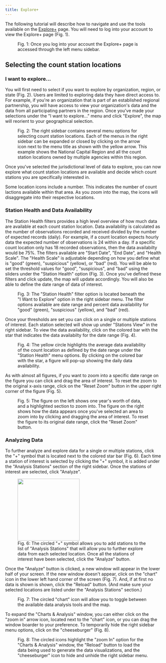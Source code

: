 ```yaml
---
title: Explore+
---
```


The following tutorial will describe how to navigate and use the tools available on the [Explore+](https://bikeped.trec.pdx.edu/exploreplus/) page. You will need to log into your account to view the Explore+ page (Fig. 1).

<figure class="align-left">
    <img src="{{ site.url }}{{ site.baseurl }}/assets/images/explore-fig1.png" alt="">
    <figcaption>Fig. 1: Once you log into your account the Explore+ page is accessed through the left menu sidebar.</figcaption>
</figure>

## Selecting the count station locations

### I want to explore...
You will first need to select if you want to explore by organization, region, or state (Fig. 2). Users are limited to exploring data they have direct access to. For example, if you're an organization that is part of an established regional partnership, you will have access to view your organization's data and the data from all participating partners in the region. Once you've made your selections under the "I want to explore..." menu and click "Explore", the map will reorient to your geographical selection.  

<figure class="align-left">
    <img src="{{ site.url }}{{ site.baseurl }}/assets/images/explore-fig2.png" alt="">
    <figcaption>Fig. 2: The right sidebar contains several menu options for selecting count station locations. Each of the menus in the right sidebar can be expanded or closed by clicking on the arrow icon next to the menu title as shown with the yellow arrow. This example shows the National Capital Region and all the count station locations owned by multiple agencies within this region.</figcaption>
</figure>

Once you've selected the jurisdictional level of data to explore, you can now explore what count station locations are available and decide which count stations you are specifically interested in.

Some location icons include a number. This indicates the number of count lactions available within that area. As you zoom into the map, the icons will disaggregate into their respective locations.

### Station Health and Data Availability
The Station Health filters provides a high level overview of how much data are available at each count station location. Data availability is calculated as the number of observations recorded and received divided by the number of expected records (daily). For example, if a count location expects hourly data the expected number of observations is 24 within a day. If a specific count location only has 18 recorded observations, then the data availabilty would be 75%. The filters available are "Start Date", "End Date", and "Health Scale". The "Health Scale" is adjustable depending on how you define what is "good" (green), "suspicious" (yellow), or "bad" (red). You will be able to set the threshold values for "good", "suspicious", and "bad" using the sliders under the "Station Health" option (Fig. 3). Once you've defined these filters and click update, the map will update accordingly. You will also be able to define the date range of data of interest.

<figure class="align-left">
    <img src="{{ site.url }}{{ site.baseurl }}/assets/images/explore-fig3.png" alt="">
    <figcaption>Fig. 3: The "Station Health" filter option is located beneath the "I Want to Explore" option in the right sidebar menu. The filter options available are date range and percent data availability for "good" (green), "suspicious" (yellow), and "bad" (red).</figcaption>
</figure>

Once your thresholds are set you can click on a single or multiple stations of interest. Each station selected will show up under "Stations View" in the right sidebar. To view the data availability, click on the colored bar with the star that indicates the data availabilty for the date range (Fig. 4). 

<figure class="align-left">
    <img src="{{ site.url }}{{ site.baseurl }}/assets/images/explore-fig4.png" alt="">
    <figcaption>Fig. 4: The yellow circle highlights the average data availability of the count location as defined by the date range under the "Station Health" menu options. By clicking on the colored bar with the star, a figure will pop-up showing the daily data availability.</figcaption>
</figure>

As with almost all figures, if you want to zoom into a specific date range on the figure you can click and drag the area of interest. To reset the zoom to the original x-axis range, click on the "Reset Zoom" button in the upper right corner of the figure (Fig. 5).

<figure class="align-left">
    <img src="{{ site.url }}{{ site.baseurl }}/assets/images/explore-fig5.png" alt="">
    <figcaption>Fig. 5: The figure on the left shows one year's worth of data, and a highlighted section to zoom into. The figure on the right shows how the data appears once you've selected an area to zoom into by clicking and dragging the area of interest. To reset the figure to its original date range, click the "Reset Zoom" button.</figcaption>
</figure>

### Analyzing Data
To further analyze and explore data for a single or multiple stations, click the "+" symbol that is located next to the colored star bar (Fig. 6). Each time a station of interest is selected by clicking the "+" symbol, it is added under the "Analysis Stations" section of the right sidebar. Once the stations of interest are selected, click "Analyze".

<figure class="align-left">
    <img src="{{ site.url }}{{ site.baseurl }}/assets/images/explore-fig6.png" alt="" style="float:center;width:200px;height:400x;">
    <figcaption>Fig. 6: The circled "+" symbol allows you to add stations to the list of "Analysis Stations" that will allow you to further explore data from each selected location. Once all the stations of interest have been selected, click the "Analyze" button.</figcaption>
</figure>

Once the "Analyze" button is clicked, a new window will appear in the lower half of your screen. If the new window doesn't appear, click on the "chart" icon in the lower left hand corner of the screen (Fig. 7). And, if at first no data is shown is shown, click the "Reload" button. (And make sure your selected locations are listed under the "Analysis Stations" section.)

<figure class="align-left">
    <div style="text-align:center;">
        <img src="{{ site.url }}{{ site.baseurl }}/assets/images/explore-fig7.png" alt="">
    </div>
    <figcaption>Fig. 7: The circled "chart" icon will allow you to toggle between the available data analysis tools and the map.</figcaption>
</figure>

To expand the "Charts & Analysis" window, you can either click on the "zoom in" arrow icon, located next to the "chart" icon, or you can drag the window boarder to your preference. To temporarily hide the right sidebar menu options, click on the "cheeseburger" (Fig. 8).

<figure class="align-left">
    <img src="{{ site.url }}{{ site.baseurl }}/assets/images/explore-fig8.png" alt="">
    <figcaption>Fig. 8: The circled icons highlight the "zoom In" option for the "Charts & Analysis" window, the "Reload" button to load the data being used to generate the data visualizations, and the "cheeseburger" icon to hide and unhide the right sidebar menu.</figcaption>
</figure>

